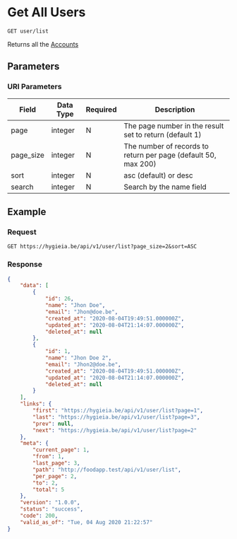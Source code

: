 # Get All Users

    GET user/list
    
Returns all the [Accounts]

## Parameters
### URI Parameters
Field | Data Type | Required | Description
--- | --- | --- | ---
page | integer | N | The page number in the result set to return (default 1)
page_size | integer | N | The number of records to return per page (default 50, max 200)
sort | integer | N | asc (default) or desc
search | integer | N | Search by the name field

## Example
### Request

    GET https://hygieia.be/api/v1/user/list?page_size=2&sort=ASC

### Response
``` json
{
    "data": [
        {
            "id": 26,
            "name": "Jhon Doe",
            "email": "Jhon@doe.be",
            "created_at": "2020-08-04T19:49:51.000000Z",
            "updated_at": "2020-08-04T21:14:07.000000Z",
            "deleted_at": null
        },
        {
            "id": 1,
            "name": "Jhon Doe 2",
            "email": "Jhon2@doe.be",
            "created_at": "2020-08-04T19:49:51.000000Z",
            "updated_at": "2020-08-04T21:14:07.000000Z",
            "deleted_at": null
        }
    ],
    "links": {
        "first": "https://hygieia.be/api/v1/user/list?page=1",
        "last": "https://hygieia.be/api/v1/user/list?page=3",
        "prev": null,
        "next": "https://hygieia.be/api/v1/user/list?page=2"
    },
    "meta": {
        "current_page": 1,
        "from": 1,
        "last_page": 3,
        "path": "http://foodapp.test/api/v1/user/list",
        "per_page": 2,
        "to": 2,
        "total": 5
    },
    "version": "1.0.0",
    "status": "success",
    "code": 200,
    "valid_as_of": "Tue, 04 Aug 2020 21:22:57"
}
```

[Accounts]: README.md